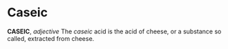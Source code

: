 # Caseic

**CASEIC**, _adjective_ The _caseic_ acid is the acid of cheese, or a substance so called, extracted from cheese.
